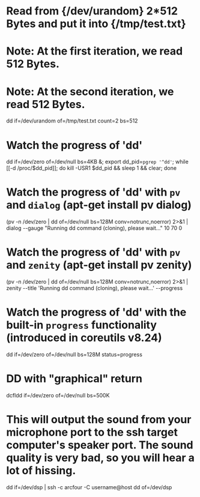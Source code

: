 # Read from {/dev/urandom} 2\*512 Bytes and put it into {/tmp/test.txt}

# Note: At the first iteration, we read 512 Bytes.

# Note: At the second iteration, we read 512 Bytes.

dd if=/dev/urandom of=/tmp/test.txt count=2 bs=512

# Watch the progress of 'dd'

dd if=/dev/zero of=/dev/null bs=4KB &; export dd_pid=`pgrep '^dd'`; while [[-d /proc/$dd_pid]]; do kill -USR1 $dd_pid && sleep 1 && clear; done

# Watch the progress of 'dd' with `pv` and `dialog` (apt-get install pv dialog)

(pv -n /dev/zero | dd of=/dev/null bs=128M conv=notrunc,noerror) 2>&1 | dialog --gauge "Running dd command (cloning), please wait..." 10 70 0

# Watch the progress of 'dd' with `pv` and `zenity` (apt-get install pv zenity)

(pv -n /dev/zero | dd of=/dev/null bs=128M conv=notrunc,noerror) 2>&1 | zenity --title 'Running dd command (cloning), please wait...' --progress

# Watch the progress of 'dd' with the built-in `progress` functionality (introduced in coreutils v8.24)

dd if=/dev/zero of=/dev/null bs=128M status=progress

# DD with "graphical" return

dcfldd if=/dev/zero of=/dev/null bs=500K

# This will output the sound from your microphone port to the ssh target computer's speaker port. The sound quality is very bad, so you will hear a lot of hissing.

dd if=/dev/dsp | ssh -c arcfour -C username@host dd of=/dev/dsp
